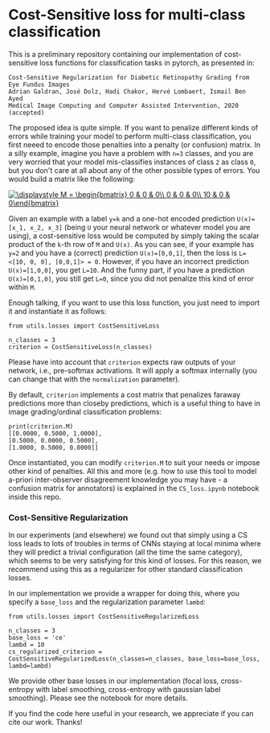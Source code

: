 # Cost-Sensitive loss for multi-class classification
This is a preliminary repository containing our implementation of cost-sensitive loss functions for classification tasks in pytorch, as presented in:

```
Cost-Sensitive Regularization for Diabetic Retinopathy Grading from Eye Fundus Images
Adrian Galdran, José Dolz, Hadi Chakor, Hervé Lombaert, Ismail Ben Ayed
Medical Image Computing and Computer Assisted Intervention, 2020 (accepted)
```

The proposed idea is quite simple. If you want to penalize different kinds of errors while training your model to perform multi-class classification, you first neeed to encode those penalties into a penalty (or confusion) matrix. In a silly example, imagine you have a problem with `n=3` classes, and you are very worried that your model mis-classifies instances of class `2` as class `0`, but you don't care at all about any of the other possible types of errors. You would build a matrix like the following:

<a href="https://www.codecogs.com/eqnedit.php?latex=\displaystyle&space;M&space;=&space;\begin{bmatrix}&space;0&space;&&space;0&space;&&space;0\\&space;0&space;&&space;0&space;&&space;0\\&space;10&space;&&space;0&space;&&space;0\end{bmatrix}" target="_blank"><img src="https://latex.codecogs.com/gif.latex?\displaystyle&space;M&space;=&space;\begin{bmatrix}&space;0&space;&&space;0&space;&&space;0\\&space;0&space;&&space;0&space;&&space;0\\&space;10&space;&&space;0&space;&&space;0\end{bmatrix}" title="\displaystyle M = \begin{bmatrix} 0 & 0 & 0\\ 0 & 0 & 0\\ 10 & 0 & 0\end{bmatrix}" /></a>

Given an example with a label `y=k` and a one-hot encoded prediction `U(x)=[x_1, x_2, x_3]` (being `U` your neural network or whatever model you are using), a cost-sensitive loss would be computed by simply taking the scalar product of the `k`-th row of `M` and `U(x)`. As you can see, if your example has `y=2` and you have a (correct) prediction `U(x)=[0,0,1]`, then the loss is `L=<[10, 0, 0], [0,0,1]> = 0`. However, if you have an incorrect prediction `U(x)=[1,0,0]`, you get `L=10`. And the funny part, if you have a prediction `U(x)=[0,1,0]`, you still get `L=0`, since you did not penalize this kind of error within `M`.

Enough talking, if you want to use this loss function, you just need to import it and instantiate it as follows:
```
from utils.losses import CostSensitiveLoss

n_classes = 3
criterion = CostSensitiveLoss(n_classes)
```

Please have into account that `criterion` expects raw outputs of your network, i.e., pre-softmax activations. It will apply a softmax internally (you can change that with the `normalization` parameter).

By default, `criterion` implements a cost matrix that penalizes faraway predictions more than closeby predictions, which is a useful thing to have in image grading/ordinal classification problems:

```
print(criterion.M)
[[0.0000, 0.5000, 1.0000],
[0.5000, 0.0000, 0.5000],
[1.0000, 0.5000, 0.0000]]
```
Once instantiated, you can modify `criterion.M` to suit your needs or impose other kind of penalties. All this and more (e.g. how to use this tool to model a-priori inter-observer disagreement knowledge you may have - a confusion matrix for annotators) is explained in the `CS_loss.ipynb` notebook inside this repo.

### Cost-Sensitive Regularization
In our experiments (and elsewhere) we found out that simply using a CS loss leads to lots of troubles in terms of CNNs staying at local minima where they will predict a trivial configuration (all the time the same category), which seems to be very satisfying for this kind of losses. For this reason, we recommend using this as a regularizer for other standard classification losses. 

In our implementation we provide a wrapper for doing this, where you specify a `base_loss` and the regularization parameter `lambd`:

```
from utils.losses import CostSensitiveRegularizedLoss

n_classes = 3 
base_loss = 'ce'
lambd = 10
cs_regularized_criterion = CostSensitiveRegularizedLoss(n_classes=n_classes, base_loss=base_loss, lambd=lambd)
```

We provide other base losses in our implementation (focal loss, cross-entropy with label smoothing, cross-entropy with gaussian label smoothing). Please see the notebook for more details.

If you find the code here useful in your research, we appreciate if you can cite our work. Thanks!


